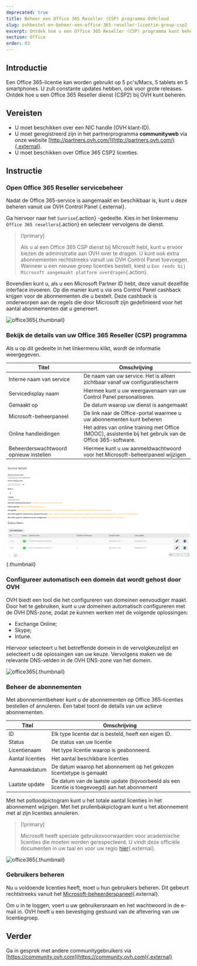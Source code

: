 ```yaml
---
deprecated: true
title: Beheer een Office 365 Reseller (CSP) programma OVHcloud
slug: ovhbestel-en-beheer-een-office-365-reseller-licentie-group-csp2
excerpt: Ontdek hoe u een Office 365 Reseller (CSP) programma kunt beheren met de OVHcloud
section: Office
order: 03
---
```


## Introductie

Een Office 365-licentie kan worden gebruikt op 5 pc's/Macs, 5 tablets en 5 smartphones. U zult constante updates hebben, ook voor grote releases. Ontdek hoe u een Office 365 Reseller dienst (CSP2) bij OVH kunt beheren.

## Vereisten
- U moet beschikken over een NIC handle (OVH klant-ID).
- U moet geregistreerd zijn in het partnerprogramma **communityweb** via onze website [http://partners.ovh.com/](http://partners.ovh.com/){.external}. 
- U moet beschikken over Office 365 CSP2 licenties. 

## Instructie

### Open Office 365 Reseller servicebeheer

Nadat de Office 365-service is aangemaakt en beschikbaar is, kunt u deze beheren vanuit uw OVH Control Panel {.external}.

Ga hiervoor naar het `Sunrise`{.action} -gedeelte. Kies in het linkermenu `Office 365 resellers`{.action} en selecteer vervolgens de dienst.

> [!primary]
>
> Als u al een Office 365 CSP dienst bij Microsoft hebt, kunt u ervoor kiezen de administratie aan OVH over te dragen. U kunt ook extra abonnementen rechtstreeks vanuit uw OVH Control Panel toevoegen. Wanneer u een nieuwe groep licenties bestelt, kiest u `Een reeds bij Microsoft aangemaakt platform overdragen`{.action}.
>

Bovendien kunt u, als u een Microsoft Partner ID hebt, deze vanuit dezelfde interface invoeren. Op die manier kunt u via ons Control Panel cashback krijgen voor de abonnementen die u bestelt. Deze cashback is onderworpen aan de regels die door Microsoft zijn gedefinieerd voor het aantal abonnementen dat u genereert.

![office365](images/sunrise_office365_CSP2.png){.thumbnail}

### Bekijk de details van uw Office 365 Reseller (CSP) programma

Als u op dit gedeelte in het linkermenu klikt, wordt de informatie weergegeven.

|Titel|Omschrijving| 
|---|---| 
|Interne naam van service|De naam van uw service. Het is alleen zichtbaar vanaf uw configuratiescherm| 
|Servicedisplay naam|Hiermee kunt u uw weergavenaam van uw Control Panel personaliseren.| 
|Gemaakt op|De datum waarop uw dienst is aangemaakt| 
|Microsoft-beheerpaneel|De link naar de Office-portal waarmee u uw abonnementen kunt beheren| 
|Online handleidingen|Het adres van online training met Office (MOOC), assistentie bij het gebruik van de Office 365-software.| 
|Beheerderswachtwoord opnieuw instellen|Hiermee kunt u uw aanmeldwachtwoord voor het Microsoft-beheerpaneel wijzigen| 

![office365](images/sunrise_office365_CSP2_services_details.png){.thumbnail}

### Configureer automatisch een domein dat wordt gehost door OVH

OVH biedt een tool die het configureren van domeinen eenvoudiger maakt. Door het te gebruiken, kunt u uw domeinen automatisch configureren met de OVH DNS-zone, zodat ze kunnen werken met de volgende oplossingen:

- Exchange Online;
- Skype;
- Intune.

Hiervoor selecteert u het betreffende domein in de vervolgkeuzelijst en selecteert u de oplossingen van uw keuze. Vervolgens maken we de relevante DNS-velden in de OVH DNS-zone van het domein.

![office365](images/sunrise_office365_CSP2_automatic_domain_configuration.png){.thumbnail}

### Beheer de abonnementen

Met abonnementbeheer kunt u de abonnementen op Office 365-licenties bestellen of annuleren. Een tabel toont de details van uw actieve abonnementen.

|Titel|Omschrijving| 
|---|---| 
|ID|Elk type licentie dat is besteld, heeft een eigen ID.| 
|Status|De status van uw licentie| 
|Licentienaam|Het type licentie waarop is geabonneerd.| 
|Aantal licenties|Het aantal beschikbare licenties| 
|Aanmaakdatum|De datum waarop het abonnement op het gekozen licentietype is gemaakt| 
|Laatste update|De datum van de laatste update (bijvoorbeeld als een licentie is toegevoegd) aan het abonnement|

Met het potloodpictogram kunt u het totale aantal licenties in het abonnement wijzigen. Met het prullenbakpictogram kunt u het abonnement met al zijn licenties annuleren.

> [!primary]
>
> Microsoft heeft speciale gebruiksvoorwaarden voor academische licenties die moeten worden gerespecteerd. U vindt deze officiële documenten in uw taal en voor uw regio [hier](http://www.microsoftvolumelicensing.com/DocumentSearch.aspx?Mode=2&Keyword=AcademicQualEdUserDef){.external}.
>

![office365](images/sunrise_office365_CSP2_Subscribers.png){.thumbnail}

### Gebruikers beheren

Nu u voldoende licenties heeft, moet u hun gebruikers beheren. Dit gebeurt rechtstreeks vanuit het [Microsoft-beheerderspaneel](https://portal.office.com/Admin/Default.aspx){.external}.

Om u in te loggen, voert u uw gebruikersnaam en het wachtwoord in de e-mail in. OVH heeft u een bevestiging gestuurd van de aflevering van uw licentiegroep.

## Verder

Ga in gesprek met andere communitygebruikers via [https://community.ovh.com](https://community.ovh.com){.external}